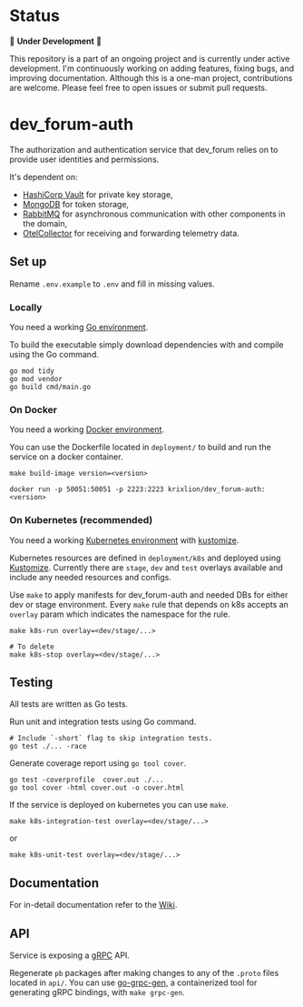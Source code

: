 # Status
🚧 **Under Development** 🚧

This repository is a part of an ongoing project and is currently under active development. I'm continuously working on adding features, fixing bugs, and improving documentation. 
Although this is a one-man project, contributions are welcome.
Please feel free to open issues or submit pull requests.

# dev_forum-auth
The authorization and authentication service that dev_forum relies on to provide user identities and permissions.

It's dependent on:
  - [HashiCorp Vault](https://developer.hashicorp.com/vault/docs?product_intent=vault) for private key storage,
  - [MongoDB](https://www.mongodb.com/docs/manual/introduction/) for token storage,
  - [RabbitMQ](https://www.rabbitmq.com/#getstarted) for asynchronous communication with other components in the domain,
  - [OtelCollector](https://opentelemetry.io/docs/collector) for receiving and forwarding telemetry data.

## Set up
Rename `.env.example` to `.env` and fill in missing values.

### Locally
You need a working [Go environment](https://go.dev/doc/install).

To build the executable simply download dependencies with and compile using the Go command.

```shell
go mod tidy
go mod vendor
go build cmd/main.go 
```

### On Docker
You need a working [Docker environment](https://docs.docker.com/engine).

You can use the Dockerfile located in `deployment/` to build and run the service on a docker container.

```shell
make build-image version=<version>
``` 

```shell
docker run -p 50051:50051 -p 2223:2223 krixlion/dev_forum-auth:<version>
```

### On Kubernetes (recommended)
You need a working [Kubernetes environment](https://kubernetes.io/docs/setup) with [kustomize](https://kubernetes.io/docs/tasks/manage-kubernetes-objects/kustomization).

Kubernetes resources are defined in `deployment/k8s` and deployed using [Kustomize](https://kubernetes.io/docs/tasks/manage-kubernetes-objects/kustomization/).
Currently there are `stage`, `dev` and `test` overlays available and include any needed resources and configs.

Use `make` to apply manifests for dev_forum-auth and needed DBs for either dev or stage environment.
Every `make` rule that depends on k8s accepts an `overlay` param which indicates the namespace for the rule.
```shell
make k8s-run overlay=<dev/stage/...>
```
```shell
# To delete
make k8s-stop overlay=<dev/stage/...>
```

## Testing
All tests are written as Go tests.

Run unit and integration tests using Go command.
```shell
# Include `-short` flag to skip integration tests.
go test ./... -race
```

Generate coverage report using `go tool cover`.
```
go test -coverprofile  cover.out ./...
go tool cover -html cover.out -o cover.html
```

If the service is deployed on kubernetes you can use `make`.
```shell
make k8s-integration-test overlay=<dev/stage/...>
```
or
```shell
make k8s-unit-test overlay=<dev/stage/...>
```

## Documentation 
For in-detail documentation refer to the [Wiki](https://github.com/krixlion/dev_forum-auth/wiki).

## API
Service is exposing a [gRPC](https://grpc.io/docs/what-is-grpc/introduction) API.

Regenerate `pb` packages after making changes to any of the `.proto` files located in `api/`.
You can use [go-grpc-gen](https://github.com/krixlion/go-grpc-gen), a containerized tool for generating gRPC bindings, with `make grpc-gen`.

